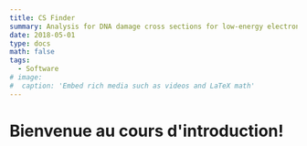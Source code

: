 ```yaml
---
title: CS Finder
summary: Analysis for DNA damage cross sections for low-energy electrons
date: 2018-05-01
type: docs
math: false
tags:
  - Software
# image:
#  caption: 'Embed rich media such as videos and LaTeX math'
---
```


# **Bienvenue au cours d'introduction!**

